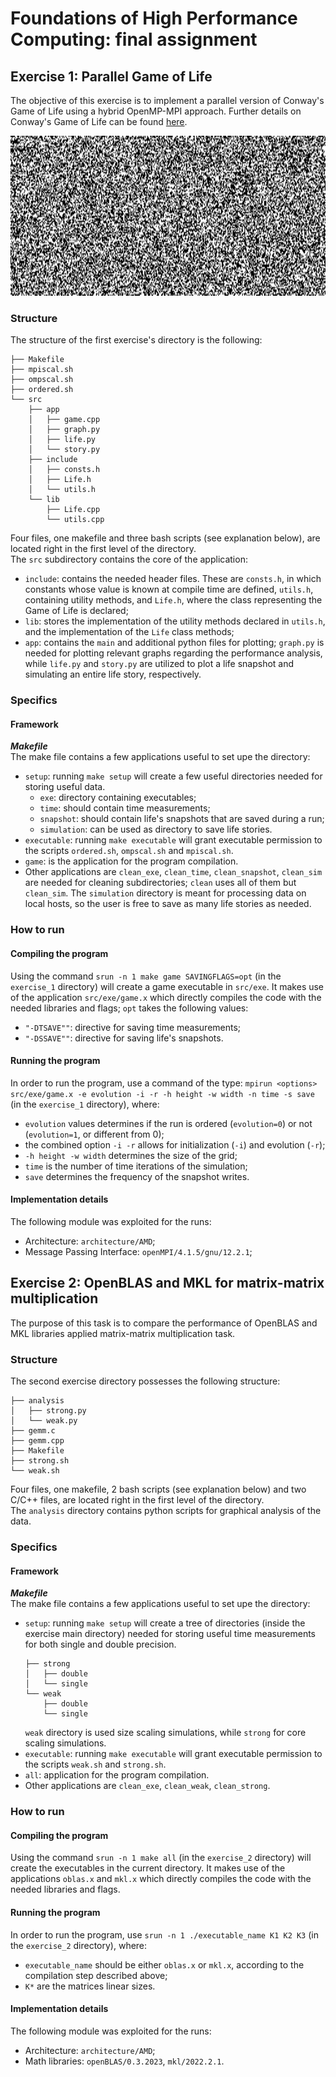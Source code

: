 # Foundations of High Performance Computing: final assignment
## Exercise 1: Parallel Game of Life
The objective of this exercise is to implement a parallel version of Conway's Game of Life using a hybrid OpenMP-MPI approach. Further details on Conway's Game of Life can be found [here](https://en.wikipedia.org/wiki/Conway%27s_Game_of_Life).

<p align="center">
  <img src="./exercise_1/display/life.gif" alt="Alt Text" width="862" height="256">
</p>

### Structure
The structure of the first exercise's directory is the following:
```angular2html
├── Makefile
├── mpiscal.sh
├── ompscal.sh
├── ordered.sh
└── src
    ├── app
    │   ├── game.cpp
    │   ├── graph.py
    │   ├── life.py
    │   └── story.py
    ├── include
    │   ├── consts.h
    │   ├── Life.h
    │   └── utils.h
    └── lib
        ├── Life.cpp
        └── utils.cpp
```
Four files, one makefile and three bash scripts (see explanation below), are located right in the first level of the directory.\
The `src` subdirectory contains the core of the application:
- `include`: contains the needed header files. These are `consts.h`, in which constants whose value is known at compile time are defined, `utils.h`, containing utility methods, and `Life.h`, where the class representing the Game of Life is declared;
- `lib`: stores the implementation of the utility methods declared in `utils.h`, and the implementation of the `Life` class methods;
- `app`: contains the `main` and additional python files for plotting; `graph.py` is needed for plotting relevant graphs regarding the performance analysis, while `life.py` and `story.py` are utilized to plot a life snapshot and simulating an entire life story, respectively.

### Specifics

#### Framework

**_Makefile_** \
The make file contains a few applications useful to set upe the directory:
- `setup`: running `make setup` will create a few useful directories needed for storing useful data. 
  - `exe`: directory containing executables; 
  - `time`: should contain time measurements;
  - `snapshot`: should contain life's snapshots that are saved during a run;
  - `simulation`: can be used as directory to save life stories.
- `executable`: running `make executable` will grant executable permission to the scripts `ordered.sh`, `ompscal.sh` and `mpiscal.sh`.
- `game`: is the application for the program compilation.
- Other applications are `clean_exe`, `clean_time`, `clean_snapshot`, `clean_sim` are needed for cleaning subdirectories; `clean` uses all of them but `clean_sim`. The `simulation` directory is meant for processing data on local hosts, so the user is free to save as many life stories as needed.

### How to run

#### Compiling the program
Using the command `srun -n 1 make game SAVINGFLAGS=opt` (in the `exercise_1` directory) will create a game executable in `src/exe`. It makes use of the application `src/exe/game.x` which directly compiles the code with the needed libraries and flags; `opt` takes the following values:
  - `"-DTSAVE""`: directive for saving time measurements;
  - `"-DSSAVE""`: directive for saving life's snapshots.

#### Running the program
In order to run the program, use a command of the type: `mpirun <options> src/exe/game.x -e evolution -i -r -h height -w width -n time -s save` (in the `exercise_1` directory), where:
  - `evolution` values determines if the run is ordered (`evolution=0`) or not (`evolution=1`, or different from 0);
  - the combined option `-i -r` allows for initialization (`-i`) and evolution (`-r`);
  - `-h height -w width` determines the size of the grid;
  - `time` is the number of time iterations of the simulation;
  - `save` determines the frequency of the snapshot writes.

#### Implementation details
The following module was exploited for the runs:
- Architecture: `architecture/AMD`;
- Message Passing Interface: `openMPI/4.1.5/gnu/12.2.1`;

## Exercise 2: OpenBLAS and MKL for matrix-matrix multiplication
The purpose of this task is to compare the performance of OpenBLAS and MKL libraries applied matrix-matrix multiplication task.

### Structure

The second exercise directory possesses the following structure:
```angular2html
├── analysis
│   ├── strong.py
│   └── weak.py
├── gemm.c
├── gemm.cpp
├── Makefile
├── strong.sh
└── weak.sh
``` 
Four files, one makefile, 2 bash scripts (see explanation below) and two C/C++ files, are located right in the first level of the directory.\
The `analysis` directory contains python scripts for graphical analysis of the data.

### Specifics

#### Framework

**_Makefile_** \
The make file contains a few applications useful to set upe the directory:
- `setup`: running `make setup` will create a tree of directories (inside the exercise main directory) needed for storing useful time measurements for both single and double precision. 
    ```angular2html
    ├── strong
    │   ├── double
    │   └── single
    └── weak
        ├── double
        └── single
    ```
  `weak` directory is used size scaling simulations, while `strong` for core scaling simulations.
- `executable`: running `make executable` will grant executable permission to the scripts `weak.sh` and `strong.sh`.
- `all`: application for the program compilation.
- Other applications are `clean_exe`, `clean_weak`, `clean_strong`.

### How to run

#### Compiling the program
Using the command `srun -n 1 make all` (in the `exercise_2` directory) will create the executables in the current directory. It makes use of the applications `oblas.x` and `mkl.x` which directly compiles the code with the needed libraries and flags.

#### Running the program
In order to run the program, use `srun -n 1 ./executable_name K1 K2 K3` (in the `exercise_2` directory), where:

- `executable_name` should be either `oblas.x` or `mkl.x`, according to the compilation step described above;
- `K*` are the matrices linear sizes.

#### Implementation details
The following module was exploited for the runs:
- Architecture: `architecture/AMD`;
- Math libraries: `openBLAS/0.3.2023`, `mkl/2022.2.1`.
